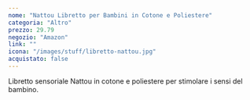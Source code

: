 ```yaml
---
nome: "Nattou Libretto per Bambini in Cotone e Poliestere"
categoria: "Altro"
prezzo: 29.79
negozio: "Amazon"
link: ""
icona: "/images/stuff/libretto-nattou.jpg"
acquistato: false
---
```


Libretto sensoriale Nattou in cotone e poliestere per stimolare i sensi del bambino.
